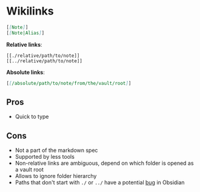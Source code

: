 # Wikilinks

```markdown
[[Note]]
[[Note|Alias]]
```

**Relative links**:

```
[[./relative/path/to/note]]
[[../relative/path/to/note]]
```

**Absolute links**:

```markdown
[[/absolute/path/to/note/from/the/vault/root]]
```

## Pros

- Quick to type

## Cons

- Not a part of the markdown spec
- Supported by less tools
- Non-relative links are ambiguous, depend on which folder is opened as a vault root
- Allows to ignore folder hierarchy
- Paths that don't start with `./` or `../` have a potential [bug](https://forum.obsidian.md/t/add-settings-to-control-link-resolution-mode/69560) in Obsidian

